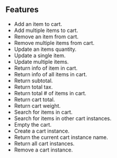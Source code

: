 ## Features

- Add an item to cart.
- Add multiple items to cart.
- Remove an item from cart.
- Remove multiple items from cart.
- Update an items quantity.
- Update a single item.
- Update multiple items.
- Return info of item in cart.
- Return info of all items in cart.
- Return subtotal.
- Return total tax.
- Return total # of items in cart.
- Return cart total.
- Return cart weight.
- Search for items in cart.
- Search for items in other cart instances.
- Empty the cart.
- Create a cart instance.
- Return the current cart instance name.
- Return all cart instances.
- Remove a cart instance.
